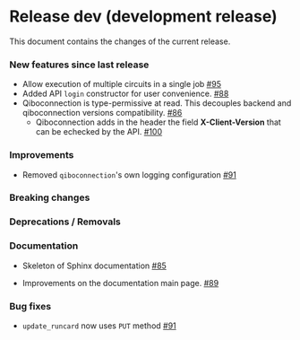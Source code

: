 # Release dev (development release)

This document contains the changes of the current release.

### New features since last release

- Allow execution of multiple circuits in a single job
  [#95](https://github.com/qilimanjaro-tech/qiboconnection/pull/95)
- Added API `login` constructor for user convenience.
  [#88](https://github.com/qilimanjaro-tech/qiboconnection/pull/88)
- Qiboconnection is type-permissive at read. This decouples backend and qiboconnection versions compatibility.
  [#86](https://github.com/qilimanjaro-tech/qiboconnection/pull/86)
  - Qiboconnection adds in the header the field **X-Client-Version** that can be echecked by the API.
    [#100](https://github.com/qilimanjaro-tech/qiboconnection/pull/100)

### Improvements

- Removed `qiboconnection`'s own logging configuration
  [#91](https://github.com/qilimanjaro-tech/qiboconnection/pull/91)

### Breaking changes

### Deprecations / Removals

### Documentation

- Skeleton of Sphinx documentation
  [#85](https://github.com/qilimanjaro-tech/qiboconnection/pull/85)

- Improvements on the documentation main page.
  [#89](https://github.com/qilimanjaro-tech/qiboconnection/pull/89)

### Bug fixes

- `update_runcard` now uses `PUT` method [#91](https://github.com/qilimanjaro-tech/qiboconnection/pull/92)
